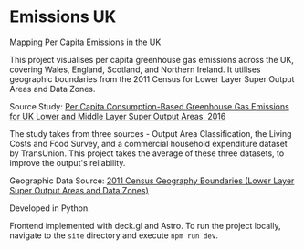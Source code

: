 # Emissions UK

Mapping Per Capita Emissions in the UK

This project visualises per capita greenhouse gas emissions across the UK, covering Wales, England, Scotland, and Northern Ireland. It utilises geographic boundaries from the 2011 Census for Lower Layer Super Output Areas and Data Zones.

Source Study: [Per Capita Consumption-Based Greenhouse Gas Emissions for UK Lower and Middle Layer Super Output Areas, 2016](https://reshare.ukdataservice.ac.uk/854888/)

The study takes from three sources - Output Area Classification, the Living Costs and Food Survey, and a commercial household expenditure dataset by TransUnion. This project takes the average of these three datasets, to improve the output's reliability.

Geographic Data Source: [2011 Census Geography Boundaries (Lower Layer Super Output Areas and Data Zones)](https://statistics.ukdataservice.ac.uk/dataset/2011-census-geography-boundaries-lower-layer-super-output-areas-and-data-zones)

Developed in Python.

Frontend implemented with deck.gl and Astro. To run the project locally, navigate to the `site` directory and execute `npm run dev`.
